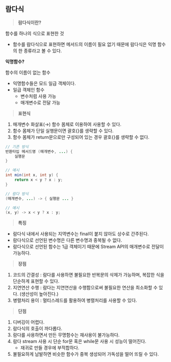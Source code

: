 ## 람다식
> **람다식이란?**
> 

함수를 하나의 식으로 표현한 것

- 함수를 람다식으로 표현하면 메서드의 이름이 필요 없기 때문에 람다식은 익명 함수의 한 종류라고 볼 수 있다.

**익명함수?**

함수의 이름이 없는 함수

- 익명함수들은 모드 일급 객체이다.
- 일급 객체인 함수
    - 변수처럼 사용 가능
    - 매개변수로 전달 가능

> **표현식**
> 
1. 매개변수 화살표(→) 함수 몸체로 이용하여 사용할 수 있다.
2. 함수 몸체가 단일 실행문이면 괄호{}를 생략할 수 있다.
3. 함수 몸체가 return문으로만 구성되어 있는 경우 괄호{}를 생략할 수 없다.

```java
// 기존 방식
반환타입 메서드명 (매개변수, ...) {
	실행문
}

// 예시
int min(int x, int y) {
	return x < y ? x : y;
}
```

```java
// 람다 방식
(매개변수, ...) -> { 실행문 ... }

// 예시
(x, y) -> x < y ? x : y;
```

> **특징**
> 
- 람다식 내에서 사용되는 지역변수는 final이 붙지 않아도 상수로 간주된다.
- 람다식으로 선언된 변수명은 다른 변수명과 중복될 수 없다.
- 람다식으로 선언된 함수는 1급 객체이기 때문에 Stream API의 매개변수로 전달이 가능하다.

> **장점**
> 
1. 코드의 간결성 : 람다를 사용하면 불필요한 반복문의 삭제가 가능하며, 복잡한 식을 단순하게 표현할 수 있다.
2. 지연연산 수행 : 람다는 지연연산을 수행함으로써 불필요한 연산을 최소화할 수 있다. (생산성이 높아진다.)
3. 병렬처리 용이 : 멀티스레드를 활용하여 병렬처리를 사용할 수 있다.

> **단점**
> 
1. 디버깅이 어렵다.
2. 람다식의 호출이 까다롭다.
3. 람다를 사용하면서 만든 무명함수는 재사용이 불가능하다.
4. 람다 stream 사용 시 단순 for문 혹은 while문 사용 시 성능이 떨어진다.
    - 재귀로 만들 경우에 부적합하다.
5. 불필요하게 남발하면 비슷한 함수가 중복 생성되어 가독성을 떨어 뜨릴 수 있다.
